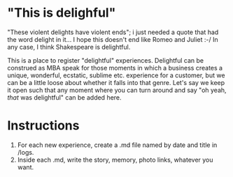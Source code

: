 # "This is delighful"
"These violent delights have violent ends"; i just needed a quote that had the word delight in it... I hope this doesn't end like Romeo and Juliet :-/
In any case, I think Shakespeare is delightful. 

This is a place to register "delightful" experiences. Delightful can be construed as MBA speak for those moments in which a business creates a unique, wonderful, ecstatic, sublime etc. experience for a customer, but we can be a little loose about whether it falls into that genre. 
Let's say we keep it open such that any moment where you can turn around and say "oh yeah, *that* was delightful" can be added here.

# Instructions
1. For each new experience, create a .md file named by date and title in /logs.
2. Inside each .md, write the story, memory, photo links, whatever you want.
